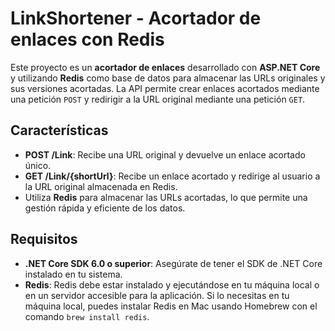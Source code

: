 # LinkShortener - Acortador de enlaces con Redis

Este proyecto es un **acortador de enlaces** desarrollado con **ASP.NET Core** y utilizando **Redis** como base de datos para almacenar las URLs originales y sus versiones acortadas. La API permite crear enlaces acortados mediante una petición `POST` y redirigir a la URL original mediante una petición `GET`.

## Características

- **POST /Link**: Recibe una URL original y devuelve un enlace acortado único.
- **GET /Link/{shortUrl}**: Recibe un enlace acortado y redirige al usuario a la URL original almacenada en Redis.
- Utiliza **Redis** para almacenar las URLs acortadas, lo que permite una gestión rápida y eficiente de los datos.

## Requisitos

- **.NET Core SDK 6.0 o superior**: Asegúrate de tener el SDK de .NET Core instalado en tu sistema.
- **Redis**: Redis debe estar instalado y ejecutándose en tu máquina local o en un servidor accesible para la aplicación. Si lo necesitas en tu máquina local, puedes instalar Redis en Mac usando Homebrew con el comando `brew install redis`.
